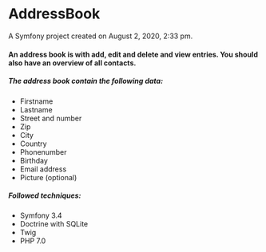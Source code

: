 # AddressBook

A Symfony project created on August 2, 2020, 2:33 pm.
#### An address book is with add, edit and delete and view entries. You should also have an overview of all contacts.

##### The address book contain the following data:
* Firstname
* Lastname
* Street and number
* Zip
* City
* Country
* Phonenumber
* Birthday
* Email address
* Picture (optional)

##### Followed techniques:
* Symfony 3.4
* Doctrine with SQLite
* Twig
* PHP 7.0
